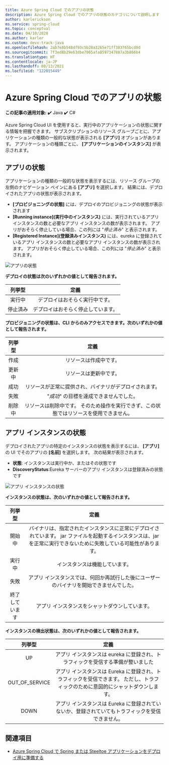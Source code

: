 ```yaml
---
title: Azure Spring Cloud でのアプリの状態
description: Azure Spring Cloud でのアプリの状態のカテゴリについて説明します
author: karlerickson
ms.service: spring-cloud
ms.topic: conceptual
ms.date: 04/10/2020
ms.author: karler
ms.custom: devx-track-java
ms.openlocfilehash: 2ab7e8b548df93c5b28a3265e71ff383765bcd0d
ms.sourcegitcommit: 7f3ed8b29e63dbe7065afa8597347887a3b866b4
ms.translationtype: HT
ms.contentlocale: ja-JP
ms.lasthandoff: 08/13/2021
ms.locfileid: "122015449"
---
```

# <a name="app-status-in-azure-spring-cloud"></a>Azure Spring Cloud でのアプリの状態

**この記事の適用対象:** ✔️ Java ✔️ C#

Azure Spring Cloud UI を使用すると、実行中のアプリケーションの状態に関する情報を把握できます。  サブスクリプションのリソース グループごとに、アプリケーションの種類の一般的な状態が表示される **[アプリ]** オプションがあります。  アプリケーションの種類ごとに、 **[アプリケーションのインスタンス]** が表示されます。

## <a name="apps-status"></a>アプリの状態

アプリケーションの種類の一般的な状態を表示するには、リソース グループの左側のナビゲーション ペインにある **[アプリ]** を選択します。 結果には、デプロイされたアプリの状態が表示されます。

* **[プロビジョニングの状態]** には、デプロイのプロビジョニングの状態が表示されます
* **[Running instance]\(実行中のインスタンス\)** には、実行されているアプリ インスタンスの数と必要なアプリ インスタンスの数が表示されます。 アプリがおそらく停止している場合、この列には "*停止済み*" と表示されます。
* **[Registered Instance]\(登録済みインスタンス\)** には、eureka に登録されているアプリ インスタンスの数と必要なアプリ インスタンスの数が表示されます。 アプリがおそらく停止している場合、この列には "*停止済み*" と表示されます。

![アプリの状態](media/spring-cloud-concept-app-status/apps-ui-status.png)

**デプロイの状態は次のいずれかの値として報告されます。**

| 列挙型 | 定義 |
|:--:|:----------------:|
| 実行中 | デプロイはおそらく実行中です。 |
| 停止済み | デプロイはおそらく停止しています。 |

**プロビジョニングの状態は、CLI からのみアクセスできます。次のいずれかの値として報告されます。**

| 列挙型 | 定義 |
|:--:|:----------------:|
| 作成 | リソースは作成中です。 |
| 更新中 | リソースは更新中です。 |
| 成功 | リソースが正常に提供され、バイナリがデプロイされます。 |
| 失敗 | "*成功*" の目標を達成できませんでした。 |
| 削除中 | リソースは削除中です。 そのため操作を実行できず、この状態ではリソースを使用できません。 |

## <a name="app-instances-status"></a>アプリ インスタンスの状態

デプロイされたアプリの特定のインスタンスの状態を表示するには、 **[アプリ]** の UI でそのアプリの **[名前]** を選択します。 次の結果が表示されます。

* **状態**: インスタンスは実行中か、またはその状態です
* **DiscoveryStatus**:Eureka サーバーのアプリ インスタンスは登録済みの状態です

![アプリ インスタンスの状態](media/spring-cloud-concept-app-status/apps-ui-instance-status.png)

**インスタンスの状態は、次のいずれかの値として報告されます。**

| 列挙型 | 定義 |
|:--:|:----------------:|
| 開始中 | バイナリは、指定されたインスタンスに正常にデプロイされています。 jar ファイルを起動するインスタンスは、jar を正常に実行できないために失敗している可能性があります。 |
| 実行中 | インスタンスは機能しています。 |
| 失敗 | アプリ インスタンスでは、何回か再試行した後にユーザーのバイナリを開始できませんでした。 |
| 終了しています | アプリ インスタンスをシャットダウンしています。 |

**インスタンスの検出状態は、次のいずれかの値として報告されます。**

| 列挙型 | 定義 |
|:--:|:----------------:|
| UP | アプリ インスタンスは eureka に登録され、トラフィックを受信する準備が整いました |
| OUT_OF_SERVICE | アプリ インスタンスは Eureka に登録され、トラフィックを受信できます。 ただし、トラフィックのために意図的にシャットダウンします。 |
| DOWN | アプリ インスタンスは Eureka に登録されていないか、登録されていてもトラフィックを受信できません。 |

## <a name="see-also"></a>関連項目

* [Azure Spring Cloud で Spring または Steeltoe アプリケーションをデプロイ用に準備する](how-to-prepare-app-deployment.md)

